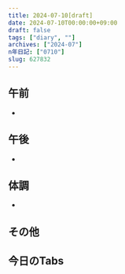 ```yaml
---
title: 2024-07-10[draft]
date: 2024-07-10T00:00:00+09:00
draft: false
tags: ["diary", ""]
archives: ["2024-07"]
n年日記: ["0710"]
slug: 627832
---
```

## 午前
- 
## 午後
- 
## 体調
- 
## その他
## 今日のTabs